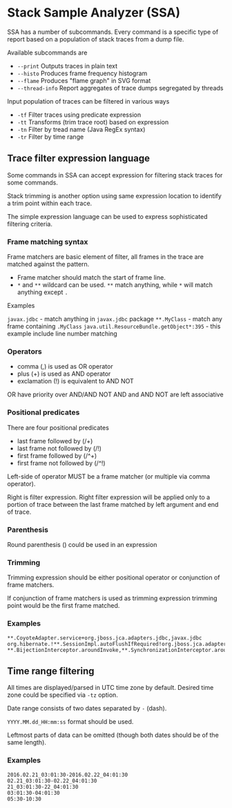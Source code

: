 Stack Sample Analyzer (SSA)
===========================

SSA has a number of subcommands. Every command is a specific
type of report based on a population of stack traces 
from a dump file.

Available subcommands are

- `--print` Outputs traces in plain text
- `--histo` Produces frame frequency histogram
- `--flame` Produces "flame graph" in SVG format
- `--thread-info` Report aggregates of trace dumps 
                  segregated by threads

Input population of traces can be filtered in various ways

- `-tf` Filter traces using predicate expression
- `-tt` Transforms (trim trace root) based on expression
- `-tn` Filter by tread name (Java RegEx syntax)
- `-tr` Filter by time range

Trace filter expression language
--------------------------------

Some commands in SSA can accept expression for filtering
stack traces for some commands.

Stack trimming is another option using same expression
location to identify a trim point within each trace.

The simple expression language can be used to express 
sophisticated filtering criteria.

### Frame matching syntax

Frame matchers are basic element of filter, all frames 
in the trace are matched against the pattern.

- Frame matcher should match the start of frame line.
- `*` and `**` wildcard can be used. 
  `**` match anything, while `*` will match anything except `.`
  
Examples

`javax.jdbc` - match anything in `javax.jdbc` package
`**.MyClass` - match any frame containing `.MyClass`
`java.util.ResourceBundle.getObject*:395` - this example include line number matching

### Operators

- comma (,) is used as OR operator
- plus (+) is used as AND operator
- exclamation (!) is equivalent to AND NOT

OR have priority over AND/AND NOT
AND and AND NOT are left associative

### Positional predicates

There are four positional predicates

- last frame followed by (/+)
- last frame not followed by (/!)
- first frame followed by (/^+)
- first frame not followed by (/^!)

Left-side of operator MUST be a frame matcher
(or multiple via comma operator).

Right is filter expression.
Right filter expression will be applied 
only to a portion of trace between the last frame 
matched by left argument and end of trace. 

### Parenthesis

Round parenthesis () could be used in an expression

### Trimming

Trimming expression should be either positional operator
or conjunction of frame matchers.

If conjunction of frame matchers is used as trimming expression trimming point would be the first frame matched.

### Examples

    **.CoyoteAdapter.service+org.jboss.jca.adapters.jdbc,javax.jdbc
    org.hibernate.!**.SessionImpl.autoFlushIfRequired!org.jboss.jca.adapters.jdbc,javax.jdbc
    **.BijectionInterceptor.aroundInvoke,**.SynchronizationInterceptor.aroundInvoke/!**.proceed

Time range filtering
--------------------------------

All times are displayed/parsed in UTC time zone by default.
Desired time zone could be specified via `-tz` option.

Date range consists of two dates separated by `-` (dash).

`YYYY.MM.dd_HH:mm:ss` format should be used.

Leftmost parts of data can be omitted (though both dates should be of the same length).

### Examples

    2016.02.21_03:01:30-2016.02.22_04:01:30
    02.21_03:01:30-02.22_04:01:30
    21_03:01:30-22_04:01:30
    03:01:30-04:01:30
    05:30-10:30
